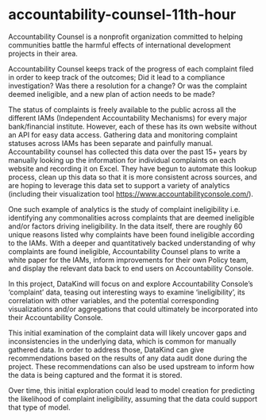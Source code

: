 # accountability-counsel-11th-hour

Accountability Counsel is a nonprofit organization committed to helping communities battle the harmful effects of international development projects in their area. 

Accountability Counsel keeps track of the progress of each complaint filed in order to keep track of the outcomes; Did it lead to a compliance investigation? Was there a resolution for a change? Or was the complaint deemed ineligible, and a new plan of action needs to be made? 

The status of complaints is freely available to the public across all the different IAMs (Independent Accountability Mechanisms) for every major bank/financial institute. However, each of these has its own website without an API for easy data access. Gathering data and monitoring complaint statuses across IAMs has been separate and painfully manual. Accountability counsel has collected this data over the past 15+ years by manually looking up the information for individual complaints on each website and recording it on Excel. They have begun to automate this lookup process, clean up this data so that it is more consistent across sources, and are hoping to leverage this data set to support a variety of analytics (including their visualization tool https://www.accountabilityconsole.com/). 

One such example of analytics is the study of complaint ineligibility i.e. identifying any commonalities across complaints that are deemed ineligible and/or factors driving ineligibility. In the data itself, there are roughly 60 unique reasons listed why complaints have been found ineligible according to the IAMs. With a deeper and quantitatively backed understanding of why complaints are found ineligible, Accountability Counsel plans to write a white paper for the IAMs, inform improvements for their own Policy team, and display the relevant data back to end users on Accountability Console. 

In this project, DataKind will focus on and explore Accountability Console’s ‘complaint’ data, teasing out interesting ways to examine ‘ineligibility’, its correlation with other variables, and the potential corresponding visualizations and/or aggregations that could ultimately be incorporated into their Accountability Console. 

This initial examination of the complaint data will likely uncover gaps and inconsistencies in the underlying data, which is common for manually gathered data. In order to address those, DataKind can give recommendations based on the results of any data audit done during the project. These recommendations can also be used upstream to inform how the data is being captured and the format it is stored. 

Over time, this initial exploration could lead to model creation for predicting the likelihood of complaint ineligibility, assuming that the data could support that type of model. 
